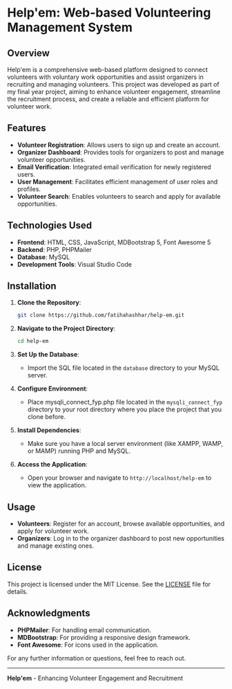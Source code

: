 # Help'em: Web-based Volunteering Management System

## Overview
Help'em is a comprehensive web-based platform designed to connect volunteers with voluntary work opportunities and assist organizers in recruiting and managing volunteers. This project was developed as part of my final year project, aiming to enhance volunteer engagement, streamline the recruitment process, and create a reliable and efficient platform for volunteer work.

## Features
- **Volunteer Registration**: Allows users to sign up and create an account.
- **Organizer Dashboard**: Provides tools for organizers to post and manage volunteer opportunities.
- **Email Verification**: Integrated email verification for newly registered users.
- **User Management**: Facilitates efficient management of user roles and profiles.
- **Volunteer Search**: Enables volunteers to search and apply for available opportunities.

## Technologies Used
- **Frontend**: HTML, CSS, JavaScript, MDBootstrap 5, Font Awesome 5
- **Backend**: PHP, PHPMailer
- **Database**: MySQL
- **Development Tools**: Visual Studio Code

## Installation
1. **Clone the Repository**:
    ```bash
    git clone https://github.com/fatihahashhar/help-em.git
    ```
2. **Navigate to the Project Directory**:
    ```bash
    cd help-em
    ```
3. **Set Up the Database**:
   - Import the SQL file located in the `database` directory to your MySQL server.

4. **Configure Environment**:
   - Place mysqli_connect_fyp.php file located in the `mysqli_connect_fyp` directory to your root directory where you place the project that you clone before.

5. **Install Dependencies**:
   - Make sure you have a local server environment (like XAMPP, WAMP, or MAMP) running PHP and MySQL.

6. **Access the Application**:
   - Open your browser and navigate to `http://localhost/help-em` to view the application.

## Usage
- **Volunteers**: Register for an account, browse available opportunities, and apply for volunteer work.
- **Organizers**: Log in to the organizer dashboard to post new opportunities and manage existing ones.

## License
This project is licensed under the MIT License. See the [LICENSE](LICENSE) file for details.

## Acknowledgments
- **PHPMailer**: For handling email communication.
- **MDBootstrap**: For providing a responsive design framework.
- **Font Awesome**: For icons used in the application.

For any further information or questions, feel free to reach out.

---

**Help'em** - Enhancing Volunteer Engagement and Recruitment
